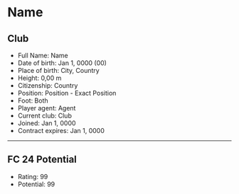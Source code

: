 # Name
## Club

- Full Name: Name
- Date of birth: Jan 1, 0000 (00)
- Place of birth: City, Country
- Height: 0,00 m
- Citizenship: Country
- Position: Position - Exact Position
- Foot: Both
- Player agent: Agent
- Current club: Club
- Joined: Jan 1, 0000
- Contract expires: Jan 1, 0000

---

## FC 24 Potential

- Rating: 99
- Potential: 99